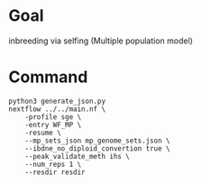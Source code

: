 # Goal

inbreeding via selfing (Multiple population model)


# Command

```
python3 generate_json.py
nextflow ../../main.nf \
    -profile sge \
    -entry WF_MP \
    -resume \
    --mp_sets_json mp_genome_sets.json \
    --ibdne_no_diploid_convertion true \
    --peak_validate_meth ihs \
    --num_reps 1 \
    --resdir resdir
```
